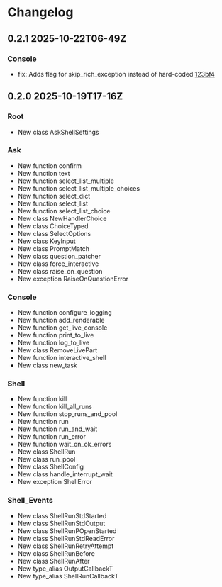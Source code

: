 # Changelog

## 0.2.1 2025-10-22T06-49Z

### Console
- fix: Adds flag for skip_rich_exception instead of hard-coded [123bf4](https://github.com/EspenAlbert/py-libs/commit/123bf4)


## 0.2.0 2025-10-19T17-16Z

### __Root__
- New class AskShellSettings

### Ask
- New function confirm
- New function text
- New function select_list_multiple
- New function select_list_multiple_choices
- New function select_dict
- New function select_list
- New function select_list_choice
- New class NewHandlerChoice
- New class ChoiceTyped
- New class SelectOptions
- New class KeyInput
- New class PromptMatch
- New class question_patcher
- New class force_interactive
- New class raise_on_question
- New exception RaiseOnQuestionError

### Console
- New function configure_logging
- New function add_renderable
- New function get_live_console
- New function print_to_live
- New function log_to_live
- New class RemoveLivePart
- New function interactive_shell
- New class new_task

### Shell
- New function kill
- New function kill_all_runs
- New function stop_runs_and_pool
- New function run
- New function run_and_wait
- New function run_error
- New function wait_on_ok_errors
- New class ShellRun
- New class run_pool
- New class ShellConfig
- New class handle_interrupt_wait
- New exception ShellError

### Shell_Events
- New class ShellRunStdStarted
- New class ShellRunStdOutput
- New class ShellRunPOpenStarted
- New class ShellRunStdReadError
- New class ShellRunRetryAttempt
- New class ShellRunBefore
- New class ShellRunAfter
- New type_alias OutputCallbackT
- New type_alias ShellRunCallbackT
